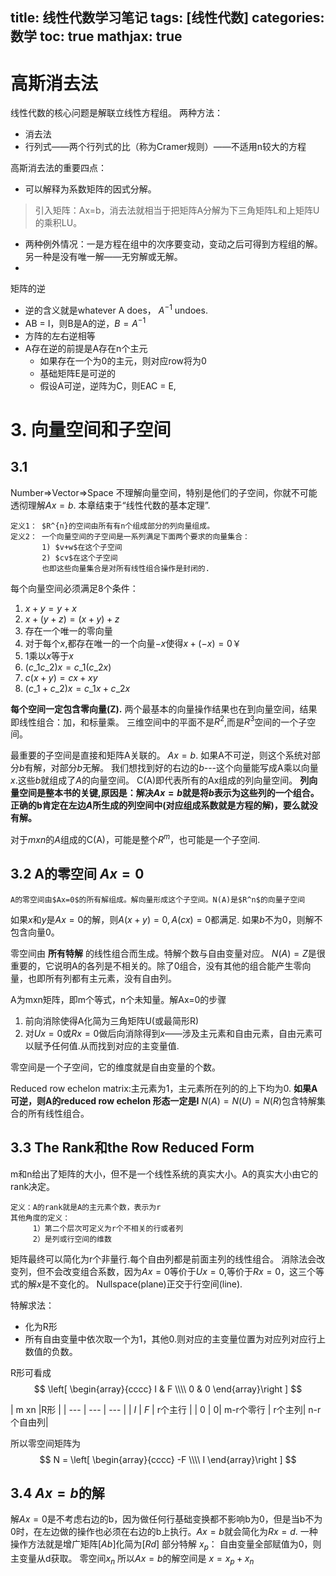 title: 线性代数学习笔记
tags: [线性代数]
categories: 数学
toc: true
mathjax: true
---

# 高斯消去法
线性代数的核心问题是解联立线性方程组。
两种方法：
- 消去法
- 行列式——两个行列式的比（称为Cramer规则）——不适用n较大的方程

高斯消去法的重要四点：
- 可以解释为系数矩阵的因式分解。
> 引入矩阵：Ax=b，消去法就相当于把矩阵A分解为下三角矩阵L和上矩阵U的乘积LU。

- 两种例外情况：一是方程在组中的次序要变动，变动之后可得到方程组的解。另一种是没有唯一解——无穷解或无解。
-



矩阵的逆
- 逆的含义就是whatever A does， $A^{-1}$ undoes.
- AB = I，则B是A的逆，$B=A^{-1}$
- 方阵的左右逆相等
- A存在逆的前提是A存在n个主元
  - 如果存在一个为0的主元，则对应row将为0
  - 基础矩阵E是可逆的
  - 假设A可逆，逆阵为C，则EAC = E,


# 3. 向量空间和子空间

## 3.1
Number=>Vector=>Space
不理解向量空间，特别是他们的子空间，你就不可能透彻理解$Ax=b$.
本章结束于“线性代数的基本定理”.
```
定义1： $R^{n}的空间由所有有n个组成部分的列向量组成。
定义2： 一个向量空间的子空间是一系列满足下面两个要求的向量集合：
       1) $v+w$在这个子空间
       2) $cv$在这个子空间
       也即这些向量集合是对所有线性组合操作是封闭的.
```

每个向量空间必须满足8个条件：
1) $x+y=y+x$
2) $x+(y+z)=(x+y)+z$
3) 存在一个唯一的零向量
4) 对于每个$x$,都存在唯一的一个向量$-x$使得$x+(-x)=0￥$
5) 1乘以$x$等于$x$
6) $(c\_1c\_2)x=c\_1(c\_2x)$
7) $c(x+y)=cx+xy$
8) $(c\_1+c\_2)x=c\_1x+c\_2x$

**每个空间一定包含零向量(Z).**
两个最基本的向量操作结果也在到向量空间，结果即线性组合：加，和标量乘。
三维空间中的平面不是$R^2$,而是$R^3$空间的一个子空间。

最重要的子空间是直接和矩阵A关联的。 $Ax=b$. 如果A不可逆，则这个系统对部分$b$有解，对部分$b$无解。 我们想找到好的右边的$b$---这个向量能写成A乘以向量$x$.这些$b$就组成了$A$的向量空间。
C(A)即代表所有的Ax组成的列向量空间。
**列向量空间是整本书的关键,原因是：解决$Ax=b$就是将$b$表示为这些列的一个组合。正确的b肯定在左边$A$所生成的列空间中(对应组成系数就是方程的解)，要么就没有解。**

对于$mxn$的$A$组成的C(A)，可能是整个$R^m$，也可能是一个子空间.

## 3.2 A的零空间 $Ax=0$
```
A的零空间由$Ax=0$的所有解组成。解向量形成这个子空间。N(A)是$R^n$的向量子空间
```
如果$x$和$y$是$Ax=0$的解，则$A(x+y)=0, A(cx)=0$都满足. 如果$b$不为0，则解不包含向量0。

零空间由 **所有特解** 的线性组合而生成。特解个数与自由变量对应。
$N(A)=Z$是很重要的，它说明A的各列是不相关的。除了0组合，没有其他的组合能产生零向量，也即所有列都有主元素，没有自由列。

A为mxn矩阵，即m个等式，n个未知量。解Ax=0的步骤
1. 前向消除使得A化简为三角矩阵U(或最简形R)
2. 对$Ux=0$或$Rx=0$做后向消除得到$x$——涉及主元素和自由元素，自由元素可以赋予任何值.从而找到对应的主变量值.

零空间是一个子空间，它的维度就是自由变量的个数。

Reduced row echelon matrix:主元素为1，主元素所在列的的上下均为0.
**如果A可逆，则A的reduced row echelon 形态一定是I**
$N(A)=N(U)=N(R)$包含特解集合的所有线性组合。

## 3.3 The Rank和the Row Reduced Form
m和n给出了矩阵的大小，但不是一个线性系统的真实大小。A的真实大小由它的rank决定。
```
定义：A的rank就是A的主元素个数，表示为r
其他角度的定义：
     1）第二个层次可定义为r个不相关的行或者列
     2）是列或行空间的维数
```
矩阵最终可以简化为r个非量行.每个自由列都是前面主列的线性组合。
消除法会改变列，但不会改变组合系数，因为$Ax=0$等价于$Ux=0$,等价于$Rx=0$，这三个等式的解$x$是不变化的。
Nullspace(plane)正交于行空间(line).

特解求法：
- 化为R形
- 所有自由变量中依次取一个为1，其他0.则对应的主变量位置为对应列对应行上数值的负数。

R形可看成
$$   
  \left[ \begin{array}{cccc}   
      I &    F \\\\  
      0 &    0       
  \end{array}\right ]
 $$

|  m xn |R形  |
| --- | --- | --- |
| $I$ | $F$ | r个主行 |
| $0$ | $0$|  m-r个零行
| r个主列| n-r个自由列|

所以零空间矩阵为
$$  N =  
  \left[ \begin{array}{cccc}   
      -F \\\\  
      I      
  \end{array}\right ]
 $$

 ## 3.4 $Ax=b$的解
解$Ax=0$是不考虑右边的b，因为做任何行基础变换都不影响b为0，但是当b不为0时，在左边做的操作也必须在右边的b上执行。$Ax=b$就会简化为$Rx=d$.
一种操作方法就是增广矩阵[$A b$]化简为[$R d$]
部分特解 $x_p$： 自由变量全部赋值为0，则主变量从d获取。
零空间$x_n$
所以$Ax=b$的解空间是 $x=x_p+x_n$
